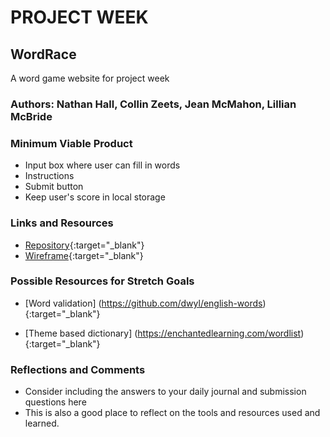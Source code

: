 # PROJECT WEEK

## WordRace
A word game website for project week
### Authors: Nathan Hall, Collin Zeets, Jean McMahon, Lillian McBride

### Minimum Viable Product
* Input box where user can fill in words
* Instructions
* Submit button
* Keep user's score in local storage


### Links and Resources
* [Repository](https://deltavwordrace.github.io/WordRace/){:target="_blank"}
* [Wireframe](https://deltavcode.slack.com/files/U01HEMHLG2K/F01KT5YHXKM/word_game_svg.svg){:target="_blank"}

### Possible Resources for Stretch Goals
* [Word validation] (https://github.com/dwyl/english-words){:target="_blank"}  

* [Theme based dictionary] (https://enchantedlearning.com/wordlist){:target="_blank"}

### Reflections and Comments
* Consider including the answers to your daily journal and submission questions here
* This is also a good place to reflect on the tools and resources used and learned.
